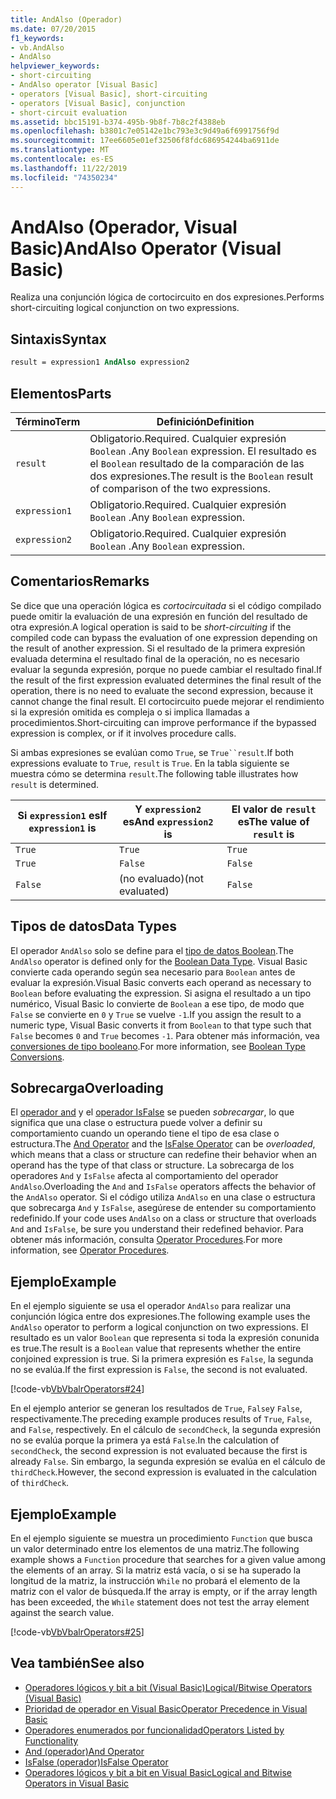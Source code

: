 ```yaml
---
title: AndAlso (Operador)
ms.date: 07/20/2015
f1_keywords:
- vb.AndAlso
- AndAlso
helpviewer_keywords:
- short-circuiting
- AndAlso operator [Visual Basic]
- operators [Visual Basic], short-circuiting
- operators [Visual Basic], conjunction
- short-circuit evaluation
ms.assetid: bbc15191-b374-495b-9b8f-7b8c2f4388eb
ms.openlocfilehash: b3801c7e05142e1bc793e3c9d49a6f6991756f9d
ms.sourcegitcommit: 17ee6605e01ef32506f8fdc686954244ba6911de
ms.translationtype: MT
ms.contentlocale: es-ES
ms.lasthandoff: 11/22/2019
ms.locfileid: "74350234"
---
```

# <a name="andalso-operator-visual-basic"></a><span data-ttu-id="66069-102">AndAlso (Operador, Visual Basic)</span><span class="sxs-lookup"><span data-stu-id="66069-102">AndAlso Operator (Visual Basic)</span></span>
<span data-ttu-id="66069-103">Realiza una conjunción lógica de cortocircuito en dos expresiones.</span><span class="sxs-lookup"><span data-stu-id="66069-103">Performs short-circuiting logical conjunction on two expressions.</span></span>  
  
## <a name="syntax"></a><span data-ttu-id="66069-104">Sintaxis</span><span class="sxs-lookup"><span data-stu-id="66069-104">Syntax</span></span>  
  
```vb
result = expression1 AndAlso expression2  
```  
  
## <a name="parts"></a><span data-ttu-id="66069-105">Elementos</span><span class="sxs-lookup"><span data-stu-id="66069-105">Parts</span></span>  
  
|<span data-ttu-id="66069-106">Término</span><span class="sxs-lookup"><span data-stu-id="66069-106">Term</span></span>|<span data-ttu-id="66069-107">Definición</span><span class="sxs-lookup"><span data-stu-id="66069-107">Definition</span></span>|  
|---|---|  
|`result`|<span data-ttu-id="66069-108">Obligatorio.</span><span class="sxs-lookup"><span data-stu-id="66069-108">Required.</span></span> <span data-ttu-id="66069-109">Cualquier expresión `Boolean` .</span><span class="sxs-lookup"><span data-stu-id="66069-109">Any `Boolean` expression.</span></span> <span data-ttu-id="66069-110">El resultado es el `Boolean` resultado de la comparación de las dos expresiones.</span><span class="sxs-lookup"><span data-stu-id="66069-110">The result is the `Boolean` result of comparison of the two expressions.</span></span>|  
|`expression1`|<span data-ttu-id="66069-111">Obligatorio.</span><span class="sxs-lookup"><span data-stu-id="66069-111">Required.</span></span> <span data-ttu-id="66069-112">Cualquier expresión `Boolean` .</span><span class="sxs-lookup"><span data-stu-id="66069-112">Any `Boolean` expression.</span></span>|  
|`expression2`|<span data-ttu-id="66069-113">Obligatorio.</span><span class="sxs-lookup"><span data-stu-id="66069-113">Required.</span></span> <span data-ttu-id="66069-114">Cualquier expresión `Boolean` .</span><span class="sxs-lookup"><span data-stu-id="66069-114">Any `Boolean` expression.</span></span>|  
  
## <a name="remarks"></a><span data-ttu-id="66069-115">Comentarios</span><span class="sxs-lookup"><span data-stu-id="66069-115">Remarks</span></span>  
 <span data-ttu-id="66069-116">Se dice que una operación lógica es *cortocircuitada* si el código compilado puede omitir la evaluación de una expresión en función del resultado de otra expresión.</span><span class="sxs-lookup"><span data-stu-id="66069-116">A logical operation is said to be *short-circuiting* if the compiled code can bypass the evaluation of one expression depending on the result of another expression.</span></span> <span data-ttu-id="66069-117">Si el resultado de la primera expresión evaluada determina el resultado final de la operación, no es necesario evaluar la segunda expresión, porque no puede cambiar el resultado final.</span><span class="sxs-lookup"><span data-stu-id="66069-117">If the result of the first expression evaluated determines the final result of the operation, there is no need to evaluate the second expression, because it cannot change the final result.</span></span> <span data-ttu-id="66069-118">El cortocircuito puede mejorar el rendimiento si la expresión omitida es compleja o si implica llamadas a procedimientos.</span><span class="sxs-lookup"><span data-stu-id="66069-118">Short-circuiting can improve performance if the bypassed expression is complex, or if it involves procedure calls.</span></span>  
  
 <span data-ttu-id="66069-119">Si ambas expresiones se evalúan como `True`, se `True``result`.</span><span class="sxs-lookup"><span data-stu-id="66069-119">If both expressions evaluate to `True`, `result` is `True`.</span></span> <span data-ttu-id="66069-120">En la tabla siguiente se muestra cómo se determina `result`.</span><span class="sxs-lookup"><span data-stu-id="66069-120">The following table illustrates how `result` is determined.</span></span>  
  
|<span data-ttu-id="66069-121">Si `expression1` es</span><span class="sxs-lookup"><span data-stu-id="66069-121">If `expression1` is</span></span>|<span data-ttu-id="66069-122">Y `expression2` es</span><span class="sxs-lookup"><span data-stu-id="66069-122">And `expression2` is</span></span>|<span data-ttu-id="66069-123">El valor de `result` es</span><span class="sxs-lookup"><span data-stu-id="66069-123">The value of `result` is</span></span>|  
|---|---|---|  
|`True`|`True`|`True`|  
|`True`|`False`|`False`|  
|`False`|<span data-ttu-id="66069-124">(no evaluado)</span><span class="sxs-lookup"><span data-stu-id="66069-124">(not evaluated)</span></span>|`False`|  
  
## <a name="data-types"></a><span data-ttu-id="66069-125">Tipos de datos</span><span class="sxs-lookup"><span data-stu-id="66069-125">Data Types</span></span>  
 <span data-ttu-id="66069-126">El operador `AndAlso` solo se define para el [tipo de datos Boolean](../../../visual-basic/language-reference/data-types/boolean-data-type.md).</span><span class="sxs-lookup"><span data-stu-id="66069-126">The `AndAlso` operator is defined only for the [Boolean Data Type](../../../visual-basic/language-reference/data-types/boolean-data-type.md).</span></span> <span data-ttu-id="66069-127">Visual Basic convierte cada operando según sea necesario para `Boolean` antes de evaluar la expresión.</span><span class="sxs-lookup"><span data-stu-id="66069-127">Visual Basic converts each operand as necessary to `Boolean` before evaluating the expression.</span></span> <span data-ttu-id="66069-128">Si asigna el resultado a un tipo numérico, Visual Basic lo convierte de `Boolean` a ese tipo, de modo que `False` se convierte en `0` y `True` se vuelve `-1`.</span><span class="sxs-lookup"><span data-stu-id="66069-128">If you assign the result to a numeric type, Visual Basic converts it from `Boolean` to that type such that `False` becomes `0` and `True` becomes `-1`.</span></span>
<span data-ttu-id="66069-129">Para obtener más información, vea [conversiones de tipo booleano](../data-types/boolean-data-type.md#type-conversions).</span><span class="sxs-lookup"><span data-stu-id="66069-129">For more information, see [Boolean Type Conversions](../data-types/boolean-data-type.md#type-conversions).</span></span>
  
## <a name="overloading"></a><span data-ttu-id="66069-130">Sobrecarga</span><span class="sxs-lookup"><span data-stu-id="66069-130">Overloading</span></span>  
 <span data-ttu-id="66069-131">El [operador and](../../../visual-basic/language-reference/operators/and-operator.md) y el [operador IsFalse](../../../visual-basic/language-reference/operators/isfalse-operator.md) se pueden *sobrecargar*, lo que significa que una clase o estructura puede volver a definir su comportamiento cuando un operando tiene el tipo de esa clase o estructura.</span><span class="sxs-lookup"><span data-stu-id="66069-131">The [And Operator](../../../visual-basic/language-reference/operators/and-operator.md) and the [IsFalse Operator](../../../visual-basic/language-reference/operators/isfalse-operator.md) can be *overloaded*, which means that a class or structure can redefine their behavior when an operand has the type of that class or structure.</span></span> <span data-ttu-id="66069-132">La sobrecarga de los operadores `And` y `IsFalse` afecta al comportamiento del operador `AndAlso`.</span><span class="sxs-lookup"><span data-stu-id="66069-132">Overloading the `And` and `IsFalse` operators affects the behavior of the `AndAlso` operator.</span></span> <span data-ttu-id="66069-133">Si el código utiliza `AndAlso` en una clase o estructura que sobrecarga `And` y `IsFalse`, asegúrese de entender su comportamiento redefinido.</span><span class="sxs-lookup"><span data-stu-id="66069-133">If your code uses `AndAlso` on a class or structure that overloads `And` and `IsFalse`, be sure you understand their redefined behavior.</span></span> <span data-ttu-id="66069-134">Para obtener más información, consulta [Operator Procedures](../../../visual-basic/programming-guide/language-features/procedures/operator-procedures.md).</span><span class="sxs-lookup"><span data-stu-id="66069-134">For more information, see [Operator Procedures](../../../visual-basic/programming-guide/language-features/procedures/operator-procedures.md).</span></span>  
  
## <a name="example"></a><span data-ttu-id="66069-135">Ejemplo</span><span class="sxs-lookup"><span data-stu-id="66069-135">Example</span></span>  
 <span data-ttu-id="66069-136">En el ejemplo siguiente se usa el operador `AndAlso` para realizar una conjunción lógica entre dos expresiones.</span><span class="sxs-lookup"><span data-stu-id="66069-136">The following example uses the `AndAlso` operator to perform a logical conjunction on two expressions.</span></span> <span data-ttu-id="66069-137">El resultado es un valor `Boolean` que representa si toda la expresión conunida es true.</span><span class="sxs-lookup"><span data-stu-id="66069-137">The result is a `Boolean` value that represents whether the entire conjoined expression is true.</span></span> <span data-ttu-id="66069-138">Si la primera expresión es `False`, la segunda no se evalúa.</span><span class="sxs-lookup"><span data-stu-id="66069-138">If the first expression is `False`, the second is not evaluated.</span></span>  
  
 [!code-vb[VbVbalrOperators#24](~/samples/snippets/visualbasic/VS_Snippets_VBCSharp/VbVbalrOperators/VB/Class1.vb#24)]  
  
 <span data-ttu-id="66069-139">En el ejemplo anterior se generan los resultados de `True`, `False`y `False`, respectivamente.</span><span class="sxs-lookup"><span data-stu-id="66069-139">The preceding example produces results of `True`, `False`, and `False`, respectively.</span></span> <span data-ttu-id="66069-140">En el cálculo de `secondCheck`, la segunda expresión no se evalúa porque la primera ya está `False`.</span><span class="sxs-lookup"><span data-stu-id="66069-140">In the calculation of `secondCheck`, the second expression is not evaluated because the first is already `False`.</span></span> <span data-ttu-id="66069-141">Sin embargo, la segunda expresión se evalúa en el cálculo de `thirdCheck`.</span><span class="sxs-lookup"><span data-stu-id="66069-141">However, the second expression is evaluated in the calculation of `thirdCheck`.</span></span>  
  
## <a name="example"></a><span data-ttu-id="66069-142">Ejemplo</span><span class="sxs-lookup"><span data-stu-id="66069-142">Example</span></span>  
 <span data-ttu-id="66069-143">En el ejemplo siguiente se muestra un procedimiento `Function` que busca un valor determinado entre los elementos de una matriz.</span><span class="sxs-lookup"><span data-stu-id="66069-143">The following example shows a `Function` procedure that searches for a given value among the elements of an array.</span></span> <span data-ttu-id="66069-144">Si la matriz está vacía, o si se ha superado la longitud de la matriz, la instrucción `While` no probará el elemento de la matriz con el valor de búsqueda.</span><span class="sxs-lookup"><span data-stu-id="66069-144">If the array is empty, or if the array length has been exceeded, the `While` statement does not test the array element against the search value.</span></span>  
  
 [!code-vb[VbVbalrOperators#25](~/samples/snippets/visualbasic/VS_Snippets_VBCSharp/VbVbalrOperators/VB/Class1.vb#25)]  
  
## <a name="see-also"></a><span data-ttu-id="66069-145">Vea también</span><span class="sxs-lookup"><span data-stu-id="66069-145">See also</span></span>

- [<span data-ttu-id="66069-146">Operadores lógicos y bit a bit (Visual Basic)</span><span class="sxs-lookup"><span data-stu-id="66069-146">Logical/Bitwise Operators (Visual Basic)</span></span>](../../../visual-basic/language-reference/operators/logical-bitwise-operators.md)
- [<span data-ttu-id="66069-147">Prioridad de operador en Visual Basic</span><span class="sxs-lookup"><span data-stu-id="66069-147">Operator Precedence in Visual Basic</span></span>](../../../visual-basic/language-reference/operators/operator-precedence.md)
- [<span data-ttu-id="66069-148">Operadores enumerados por funcionalidad</span><span class="sxs-lookup"><span data-stu-id="66069-148">Operators Listed by Functionality</span></span>](../../../visual-basic/language-reference/operators/operators-listed-by-functionality.md)
- [<span data-ttu-id="66069-149">And (operador)</span><span class="sxs-lookup"><span data-stu-id="66069-149">And Operator</span></span>](../../../visual-basic/language-reference/operators/and-operator.md)
- [<span data-ttu-id="66069-150">IsFalse (operador)</span><span class="sxs-lookup"><span data-stu-id="66069-150">IsFalse Operator</span></span>](../../../visual-basic/language-reference/operators/isfalse-operator.md)
- [<span data-ttu-id="66069-151">Operadores lógicos y bit a bit en Visual Basic</span><span class="sxs-lookup"><span data-stu-id="66069-151">Logical and Bitwise Operators in Visual Basic</span></span>](../../../visual-basic/programming-guide/language-features/operators-and-expressions/logical-and-bitwise-operators.md)
